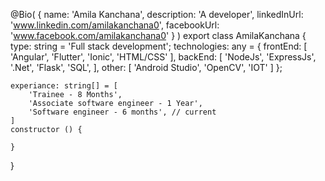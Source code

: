 @Bio( {
    name: 'Amila Kanchana',
    description: 'A developer',
    linkedInUrl: 'www.linkedin.com/amilakanchana0',
    facebookUrl: 'www.facebook.com/amilakanchana0'
} )
export class AmilaKanchana {
    type: string = 'Full stack development';
    technologies: any = {
        frontEnd: [
            'Angular',
            'Flutter',
            'Ionic',
            'HTML/CSS'
        ],
        backEnd: [
            'NodeJs',
            'ExpressJs',
            '.Net',
            'Flask',
            'SQL',
        ],
        other: [
            'Android Studio',
            'OpenCV',
            'IOT'
        ]
    };

    experiance: string[] = [
        'Trainee - 8 Months',
        'Associate software engineer - 1 Year',
        'Software engineer - 6 months', // current
    ]
    constructor () {

    }



}
